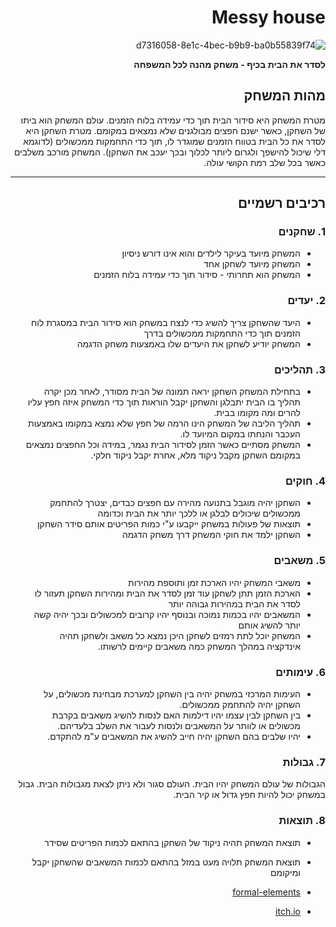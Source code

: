 <div dir='rtl' lang='he'>

# Messy house 

![d7316058-8e1c-4bec-b9b9-ba0b55839f74](https://github.com/alon-game/Messy-House/assets/73320761/52394f59-bf98-4e47-bd7a-105dc446235c)

**לסדר את הבית בכיף - משחק מהנה לכל המשפחה**

## מהות המשחק

מטרת המשחק היא סידור הבית תוך כדי עמידה בלוח הזמנים. עולם המשחק הוא ביתו של השחקן, כאשר ישנם חפצים מבולגנים שלא נמצאים במקומם. מטרת השחקן היא לסדר את כל הבית בטווח הזמנים שמוגדר לו, תוך כדי התחמקות ממכשולים (לדוגמא דלי שיכול להישפך ולגרום ליותר לכלוך ובכך יעכב את השחקן). המשחק מורכב משלבים כאשר בכל שלב רמת הקושי עולה.

---


## רכיבים רשמיים

### 1. שחקנים

* המשחק מיועד בעיקר לילדים והוא אינו דורש ניסיון
* המשחק מיועד לשחקן אחד
* המשחק הוא תחרותי - סידור תוך כדי עמידה בלוח הזמנים

### 2. יעדים

* היעד שהשחקן צריך להשיג כדי לנצח במשחק הוא סידור הבית במסגרת לוח הזמנים תוך כדי התחמקות ממכשולים בדרך
* המשחק יודיע לשחקן את היעדים שלו באמצעות משחק הדגמה


### 3. תהליכים


* בתחילת המשחק השחקן יראה תמונה של הבית מסודר, לאחר מכן יקרה תהליך בו הבית יתבלגן והשחקן יקבל הוראות תוך כדי המשחק איזה חפץ עליו להרים ומה מקומו בבית.
* תהליך הליבה של המשחק הינו הרמה של חפץ שלא נמצא במקומו באמצעות העכבר והנחתו במקום המיועד לו.
* המשחק מסתיים כאשר הזמן לסידור הבית נגמר, במידה וכל החפצים נמצאים במקומם השחקן מקבל ניקוד מלא, אחרת יקבל ניקוד חלקי.

### 4. חוקים

* השחקן יהיה מוגבל בתנועה מהירה עם חפצים כבדים, יצטרך להתחמק ממכשולים שיכולים לבלגן או ללכך יותר את הבית וכדומה
* תוצאות של פעולות במשחק ייקבעו ע"י כמות הפריטים אותם סידר השחקן
* השחקן ילמד את חוקי המשחק דרך משחק הדגמה


### 5. משאבים

* משאבי המשחק יהיו הארכת זמן ותוספת מהירות
* הארכת הזמן תתן לשחקן עוד זמן לסדר את הבית ומהירות השחקן תעזור לו לסדר את הבית במהירות גבוהה יותר
* המשאבים יהיו בכמות נמוכה ובנוסף יהיו קרובים למכשולים ובכך יהיה קשה יותר להשיג אותם
* המשחק יוכל לתת רמזים לשחקן היכן נמצא כל משאב ולשחקן תהיה אינדקציה במהלך המשחק כמה משאבים קיימים לרשותו.

### 6. עימותים

* העימות המרכזי במשחק יהיה בין השחקן למערכת מבחינת מכשולים, על השחקן יהיה להתחמק ממכשולים.
* בין השחקן לבין עצמו יהיו דילמות האם לנסות להשיג משאבים בקרבת מכשולים או לוותר על המשאבים ולנסות לעבור את השלב בלעדיהם.
* יהיו שלבים בהם השחקן יהיה חייב להשיג את המשאבים ע"מ להתקדם.

### 7. גבולות

הגבולות של עולם המשחק יהיו הבית. העולם סגור ולא ניתן לצאת מגבולות הבית.
גבול במשחק יכול להיות חפץ גדול או קיר הבית.

### 8. תוצאות

* תוצאת המשחק תהיה ניקוד של השחקן בהתאם לכמות הפריטים שסידר
* תוצאת המשחק תלויה מעט במזל בהתאם לכמות המשאבים שהשחקן יקבל ומיקומם



* [formal-elements](formal-elements.md)
* [itch.io](https://alon5564.itch.io/messy-house-demo)


